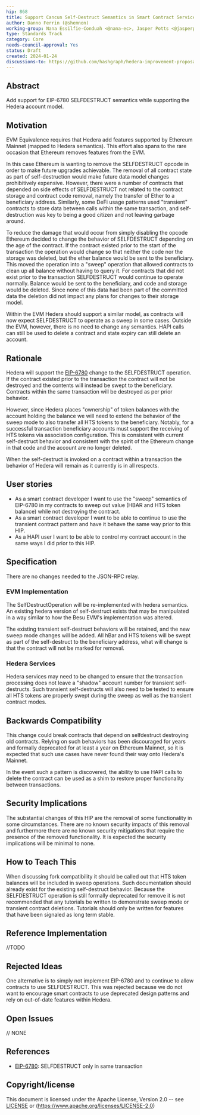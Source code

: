 ```yaml
---
hip: 868
title: Support Cancun Self-Destruct Semantics in Smart Contract Services
author: Danno Ferrin (@shemnon)
working-group: Nana Essilfie-Conduah <@nana-ec>, Jasper Potts <@jasperpotts>, Richard Bair <@rbair23>, Stoyan Panayotov <stoyan.panayotov@limechain.tech>
type: Standards Track
category: Core
needs-council-approval: Yes
status: Draft
created: 2024-01-24
discussions-to: https://github.com/hashgraph/hedera-improvement-proposal/discussions/872
---
```


## Abstract

Add support for EIP-6780 SELFDESTRUCT semantics while supporting the Hedera
account model.

## Motivation

EVM Equivalence requires that Hedera add features supported by Ethereum
Mainnet (mapped to Hedera semantics). This effort also spans to the rare
occasion that Ethereum removes features from the EVM.

In this case Ethereum is wanting to remove the SELFDESTRUCT opcode in order to
make future upgrades achievable. The removal of all contract state as part of
self-destruction would make future data model changes prohibitively expensive.
However, there were a number of contracts that depended on side effects of
SELFDESTRUCT not related to the contract storage and contract code removal,
namely the transfer of Ether to a beneficiary address. Similarly, some DeFi
usage patterns used "transient" contracts to store data between calls within the
same transaction, and self-destruction was key to being a good citizen and not
leaving garbage around.

To reduce the damage that would occur from simply disabling the opcode Ethereum
decided to change the behavior of SELFDESTRUCT depending on the age of the
contract. If the contract existed prior to the start of the transaction the
operation would change so that neither the code nor the storage was deleted, but
the ether balance would be sent to the beneficiary. This moved the operation
into a "sweep" operation that allowed contracts to clean up all balance without
having to query it. For contracts that did not exist prior to the transaction
SELFDESTRUCT would continue to operate normally. Balance would be sent to the
beneficiary, and code and storage would be deleted. Since none of this data had
been part of the committed data the deletion did not impact any plans for
changes to their storage model.

Within the EVM Hedera should support a similar model, as contracts will now
expect SELFDESTRUCT to operate as a sweep in some cases. Outside the EVM,
however, there is no need to change any semantics. HAPI calls can still be used
to delete a contract and state expiry can still delete an account.

## Rationale

Hedera will support the [EIP-6780](https://eips.ethereum.org/EIPS/eip-6780)
change to the SELFDESTRUCT operation. If the contract existed prior to the
transaction the contract will not be destroyed and the contents will instead be
swept to the beneficiary. Contracts within the same transaction will be
destroyed as per prior behavior.

However, since Hedera places "ownership" of token balances with the account
holding the balance we will need to extend the behavior of the sweep mode to
also transfer all HTS tokens to the beneficiary. Notably, for a successful
transaction beneficiary accounts must support the receiving of HTS tokens via
association configuration. This is consistent with current self-destruct
behavior and consistent with the spirit of the Ethereum change in that code and
the account are no longer deleted.

When the self-destruct is invoked on a contract within a transaction the
behavior of Hedera will remain as it currently is in all respects.

## User stories

* As a smart contract developer I want to use the "sweep" semantics of EIP-6780
  in my contracts to sweep out value (HBAR and HTS token balance) while not
  destroying the contract.
* As a smart contract developer I want to be able to continue to use the
  transient contract pattern and have it behave the same way prior to this HIP.
* As a HAPI user I want to be able to control my contract account in the same
  ways I did prior to this HIP.

## Specification

There are no changes needed to the JSON-RPC relay.

### EVM Implementation

The SelfDestructOperation will be re-implemented with hedera semantics. An
existing hedera version of self-destruct exists that may be manipulated in a way
similar to how the Besu EVM's implementation was altered.

The existing transient self-destruct behaviors will be retained, and the new
sweep mode changes will be added. All hBar and HTS tokens will be swept as part
of the self-destruct to the beneficiary address, what will change is that the
contract will not be marked for removal.

### Hedera Services

Hedera services may need to be changed to ensure that the transaction processing
does not leave a "shadow" account number for transient self-destructs. Such
transient self-destructs will also need to be tested to ensure all HTS tokens
are properly swept during the sweep as well as the transient contract modes.

## Backwards Compatibility

This change could break contracts that depend on selfdestruct destroying old
contracts. Relying on such behaviors has been discouraged for years and formally
deprecated for at least a year on Ethereum Mainnet, so it is expected that such
use cases have never found their way onto Hedera's Mainnet.

In the event such a pattern is discovered, the ability to use HAPI calls to
delete the contract can be used as a shim to restore proper functionality
between transactions.

## Security Implications

The substantial changes of this HIP are the removal of some functionality in
some circumstances. There are no known security impacts of this removal and
furthermore there are no known security mitigations that require the presence of
the removed functionality. It is expected the security implications will be
minimal to none.

## How to Teach This

When discussing fork compatibility it should be called out that HTS token
balances will be included in sweep operations. Such documentation should already
exist for the existing self-destruct behavior. Because the SELFDESTRUCT
operation is still formally deprecated for remove it is not recommended that any
tutorials be written to demonstrate sweep mode or transient contract deletions.
Tutorials should only be written for features that have been signaled as long
term stable.

## Reference Implementation

//TODO

## Rejected Ideas

One alternative is to simply not implement EIP-6780 and to continue to allow
contracts to use SELFDESTRUCT. This was rejected because we do not want to
encourage smart contracts to use deprecated design patterns and rely on
out-of-date features within Hedera.

## Open Issues

// NONE

## References

* [EIP-6780](https://eips.ethereum.org/EIPS/eip-6780): SELFDESTRUCT only in same
  transaction

## Copyright/license

This document is licensed under the Apache License, Version 2.0 --
see [LICENSE](../LICENSE) or (https://www.apache.org/licenses/LICENSE-2.0)